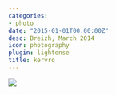 ```yaml
---
categories:
- photo
date: "2015-01-01T00:00:00Z"
desc: Breizh, March 2014
icon: photography
plugin: lightense
title: kervro
---
```


<img src="/public/img/photography/kervro.jpg" data-action="zoom" />
